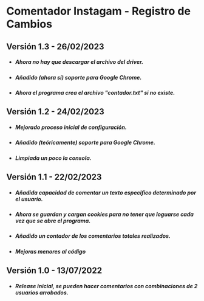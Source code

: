 # Comentador Instagam - Registro de Cambios

## Versión 1.3 - 26/02/2023
- ##### Ahora no hay que descargar el archivo del driver.
- ##### Añadido (ahora sí) soporte para Google Chrome.
- ##### Ahora el programa crea el archivo "contador.txt" si no existe.

## Versión 1.2 - 24/02/2023
- ##### Mejorado proceso inicial de configuración.
- ##### Añadido (teóricamente) soporte para Google Chrome.
- ##### Limpiada un poco la consola.

## Versión 1.1 - 22/02/2023
- ##### Añadida capacidad de comentar un texto especifico determinado por el usuario.
- ##### Ahora se guardan y cargan cookies para no tener que loguarse cada vez que se abre el programa.
- ##### Añadido un contador de los comentarios totales realizados.
- ##### Mejoras menores al código

## Versión 1.0 - 13/07/2022
- ##### Release inicial, se pueden hacer comentarios con combinaciones de 2 usuarios arrobados.